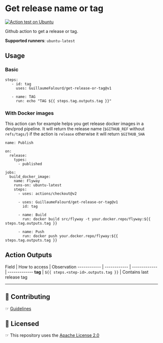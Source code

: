 # Get release name or tag

[![Action test on Ubuntu](https://github.com/GuillaumeFalourd/get-release-or-tag/actions/workflows/ubuntu_action_test.yml/badge.svg)](https://github.com/GuillaumeFalourd/get-release-or-tag/actions/workflows/ubuntu_action_test.yml)

Github action to get a release or tag.

**Supported runners**: `ubuntu-latest`

## Usage

### Basic

```
steps:
   - id: tag
     uses: GuillaumeFalourd/get-release-or-tag@v1

   - name: TAG
     run: echo "TAG ${{ steps.tag.outputs.tag }}"
```

### With Docker images

This action can for example helps you get release docker images in a dev/prod pipeline. 
It will return the release name (`$GITHUB_REF` without `refs/tags/`) if the action is `release` otherwise it will return `$GITHUB_SHA`

```
name: Publish

on:
  release:
    types:
      - published

jobs:
  build_docker_image:
    name: Flyway
    runs-on: ubuntu-latest
    steps:
      - uses: actions/checkout@v2

      - uses: GuillaumeFalourd/get-release-or-tag@v1
        id: tag

      - name: Build
        run: docker build src/flyway -t your.docker.repo/flyway:${{ steps.tag.outputs.tag }}

      - name: Push
        run: docker push your.docker.repo/flyway:${{ steps.tag.outputs.tag }}
```

## Action Outputs

Field | How to access | Observation
------------ | ------------  | ------------- | -------------
**tag** | `${{ steps.<step-id>.outputs.tag }}` | Contains last release tag

* * *

## 🤝 Contributing

☞ [Guidelines](https://github.com/GuillaumeFalourd/get-release-or-tag/blob/master/CONTRIBUTING.md)

## 🏅 Licensed

☞ This repository uses the [Apache License 2.0](https://github.com/GuillaumeFalourd/get-release-or-tag/blob/master/LICENSE)
